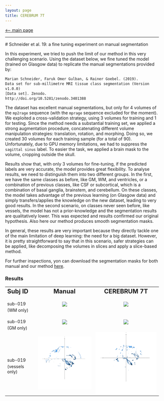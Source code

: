 ```yaml
---
layout: page
title: CEREBRUM 7T
---
```


[<-- main page](https://rocknroll87q.github.io/cerebrum7t/)

<hr>
# Schneider et al. 19: a fine tuning experiment on manual segmentation

In this experiment, we tried to push the limit of our method in this very challenging scenario. 
Using the dataset below, we fine tuned the model (trained on Glasgow data) to replicate the manual segmentations provided by:

~~~
Marian Schneider, Faruk Omer Gulban, & Rainer Goebel. (2019).
Data set for sub-millimetre MRI tissue class segmentation (Version v1.0.0) 
[Data set]. Zenodo.
http://doi.org/10.5281/zenodo.3401388
~~~

The dataset has excellent manual segmentations, but only for 4 volumes of the `mp2rage` sequence (with the `mprage` sequence excluded for the moment).
We exploited a cross-validation strategy, using 3 volumes for training and 1 for testing.
Since the method needs a substantial training set, we applied a strong augmentation procedure, concatenating different volume manipulation strategies: translation, rotation, and morphing. 
Doing so, we created 30 volumes for each training sample (for a total of 90). 
Unfortunately, due to GPU memory limitations, we had to suppress the `sagittal sinus` label.
To easier the task, we applied a brain mask to the volume, cropping outside the skull.

Results show that, with only 3 volumes for fine-tuning, if the predicted labels are very accurate, the model provides great flexibility.
To analyse results, we need to distinguish them into two different groups.
In the first, we have the same classes as before, like GM, WM, and ventricles, or a combination of previous classes, like CSF or subcortical, which is a combination of basal ganglia, brainstem, and cerebellum.
On these classes, the model takes advantage of the previous learning (on Glasgow data) and simply transfers/applies the knowledge on the new dataset, leading to very good results.
In the second scenario, on classes never seen before, like vessels, the model has not a prior-knowledge and the segmentation results are qualitatively lower.
This was expected and results confirmed our original hypothesis.
Also here our method produces smooth segmentation masks.

In general, these results are very important because they directly tackle one of the main limitation of deep learning: the need for a big dataset.
However, it is pretty straightforward to say that in this scenario, safer strategies can be applied, like decomposing the volumes in slices and apply a slice-based method. 

For further inspections, yon can download the segmentation masks for both manual and our method [here](https://github.com/rockNroll87q/cerebrum7t/tree/gh-pages/results/Schneider19/seg_labels).


### Results

<table align="center" cellspacing="0" cellpadding="0">
 <tr>
 	<td><b style="font-size:20px">Subj ID</b></td>
 	<td><center><b style="font-size:20px">Manual</b></center></td> 
 	<td><center><b style="font-size:20px">CEREBRUM 7T</b></center></td> 
 </tr>
 
   <tr>
    <td><b style="font-size:30px"></b>sub-019 (WM only)</td>
    <td><center><img src="./results/Schneider19/meshes/sub-019_uniCut_defaced_gt_white_matter.gif" width="400" /></center></td>
    <td><center><img src="./results/Schneider19/meshes/sub-019_uniCut_defaced_predicted_volume_white_matter.gif" width="400" />  </center></td>
 </tr>
 

 <tr>
    <td><b style="font-size:30px"></b>sub-019 (GM only)</td>
    <td><center><img src="./results/Schneider19/meshes/sub-019_uniCut_defaced_gt_grey_matter.gif" width="400" /></center></td>
    <td><center><img src="./results/Schneider19/meshes/sub-019_uniCut_defaced_predicted_volume_grey_matter.gif" width="400" />  </center></td>
 </tr>

 <tr>
    <td><b style="font-size:30px"></b>sub-019 (vessels only)</td>
    <td><center><img src="./results/Schneider19/meshes/sub-019_uniCut_defaced_gt_vessels.gif" width="400" /></center></td>
    <td><center><img src="./results/Schneider19/meshes/sub-019_uniCut_defaced_predicted_volume_vessels.gif" width="400" />  </center></td>
 </tr>
 
 </table>
